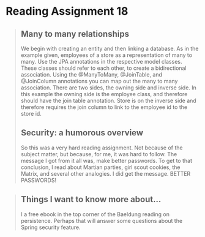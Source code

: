 # Reading Assignment 18

>## Many to many relationships
>
>We begin with creating an entity and then linking a database. As in the example given, employees of a store as a representation of many to many. Use the JPA annotations in the respective model classes. These classes should refer to each other, to create a bidirectional association. Using the @ManyToMany, @JoinTable, and @JoinColumn annotations you can map out the many to many association. There are two sides, the owning side and inverse side. In this example the owning side is the employee class, and therefore should have the join table annotation. Store is on the inverse side and therefore requires the join column to link to the employee id to the store id.
>
>## Security: a humorous overview
>
>So this was a very hard reading assignment. Not because of the subject matter, but because, for me, it was hard to follow. The message I got from it all was, make better passwords. To get to that conclusion, I read about Martian parties, girl scout cookies, the Matrix, and several other analogies. I did get the message. BETTER PASSWORDS!
>

>## Things I want to know more about...
>I a free ebook in the top corner of the Baeldung reading on persistence. Perhaps that will answer some questions about the Spring security feature.
